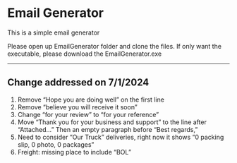 # Email Generator

This is a simple email generator

Please open up EmailGenerator folder and clone the files. If only want the executable, please download the EmailGenerator.exe

---

## Change addressed on 7/1/2024 

1. Remove “Hope you are doing well” on the first line 
2. Remove “believe you will receive it soon” 
3. Change “for your review” to “for your reference” 
4. Move “Thank you for your business and support” to the line after “Attached…” Then an empty paragraph before “Best regards,” 
5. Need to consider “Our Truck” deliveries, right now it shows “0 packing slip, 0 photo, 0 packages”
6. Freight: missing place to include “BOL”


